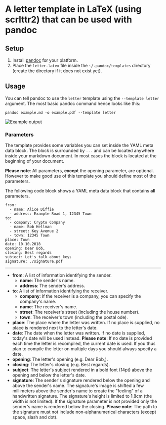 # A letter template in LaTeX (using scrlttr2) that can be used with pandoc

## Setup
1. Install [pandoc](https://pandoc.org/) for your platform.
2. Place the `letter.latex` file inside the `~/.pandoc/templates` directory
   (create the directory if it does not exist yet).

## Usage
You can tell pandoc to use the `letter` template using the `--template
letter` argument. The most basic pandoc command hence looks like this:

```
pandoc example.md -o example.pdf --template letter
```

![Example output](https://github.com/mariuskiessling/letter-template/blob/master/example/example.png)

### Parameters
The template provides some variables you can set inside the YAML meta data
block. The block is surrounded by `---` and can be located anywhere inside your
markdown document. In most cases the block is located at the beginning of your
document.

**Please note**: All parameters, **except** the opening parameter, are
optional. However to make good use of this template you should define most of
the parameters.

The following code block shows a YAML meta data block that contains **all**
parameters. 

```
from:
  - name: Alice Diffie
  - address: Example Road 1, 12345 Town
to:
  - company: Crypto Company
  - name: Bob Hellman
  - street: Key Avenue 2
  - town: 12345 Town
place: Town
date: 10.10.2018
opening: Dear Bob,
closing: Best regards
subject: Let's talk about keys
signature: ./signature.pdf
```

---

- **from**: A list of information identifying the sender.
  - **name**: The sender's name.
  - **address**: The sender's address.
- **to**: A list of information identifying the receiver. 
  - **company**: If the receiver is a company, you can specify the company's
    name.
  - **name**: The receiver's name.
  - **street**: The receiver's street (including the house number).
  - **town**: The receiver's town (including the postal ode).
- **place**: The place where the letter was written. If no place is supplied,
    no place is rendered next to the letter's date.
- **date**: The date when the letter was written. If no date is supplied,
  today's date will be used instead. **Please note**: If no date is provided
  each time the letter is recompiled, the current date is used. If you thus plan
  to compile the letter on multiple days you should always specify a date.
- **opening**: The letter's opening (e.g. Dear Bob,).
- **closing**: The letter's closing (e.g. Best regards).
- **subject**: The letter's subject rendered in a bold font (14pt) above the
  opening and below the letter's date.
- **signature**: The sender's signature rendered below the opening and above
  the sender's name. The signature's image is shifted a few millimeters above
  the sender's name to create the "feeling" of a handwritten signature. The
  signature's height is limited to 1.8cm (the width is not limited). If the
  signature parameter is not provided only the sender's name is rendered below
  the closing. **Please note**: The path to the signature must not include
  non-alphanumerical characters (except space, slash and dot).
